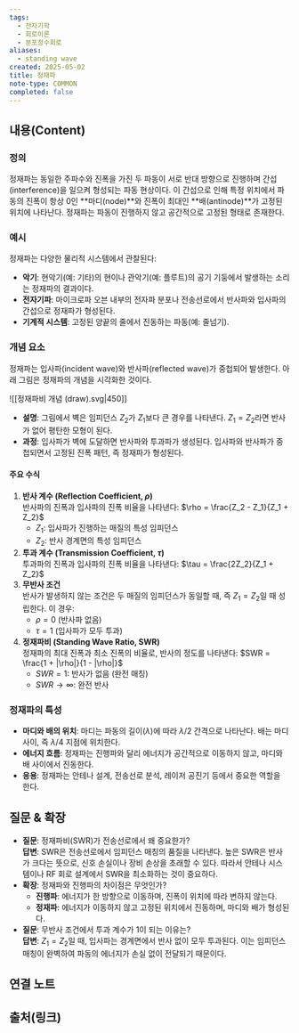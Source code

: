 ```yaml
---
tags:
  - 전자기학
  - 회로이론
  - 분포정수회로
aliases:
  - standing wave
created: 2025-05-02
title: 정재파
note-type: COMMON
completed: false
---
```


## 내용(Content)

### 정의

정재파는 동일한 주파수와 진폭을 가진 두 파동이 서로 반대 방향으로 진행하며 간섭(interference)을 일으켜 형성되는 파동 현상이다. 이 간섭으로 인해 특정 위치에서 파동의 진폭이 항상 0인 **마디(node)**와 진폭이 최대인 **배(antinode)**가 고정된 위치에 나타난다. 정재파는 파동이 진행하지 않고 공간적으로 고정된 형태로 존재한다.

### 예시

정재파는 다양한 물리적 시스템에서 관찰된다:

- **악기**: 현악기(예: 기타)의 현이나 관악기(예: 플루트)의 공기 기둥에서 발생하는 소리는 정재파의 결과이다.
- **전자기파**: 마이크로파 오븐 내부의 전자파 분포나 전송선로에서 반사파와 입사파의 간섭으로 정재파가 형성된다.
- **기계적 시스템**: 고정된 양끝의 줄에서 진동하는 파동(예: 줄넘기).

### 개념 요소

정재파는 입사파(incident wave)와 반사파(reflected wave)가 중첩되어 발생한다. 아래 그림은 정재파의 개념을 시각화한 것이다.

![[정재파비 개념 (draw).svg|450]]

- **설명**: 그림에서 벽은 임피던스 $Z_2$가 $Z_1$보다 큰 경우를 나타낸다. $Z_1 = Z_2$라면 반사가 없어 평탄한 모형이 된다.
- **과정**: 입사파가 벽에 도달하면 반사파와 투과파가 생성된다. 입사파와 반사파가 중첩되면서 고정된 진폭 패턴, 즉 정재파가 형성된다.
#### 주요 수식

1. **반사 계수 (Reflection Coefficient, $\rho$)**  
    반사파의 진폭과 입사파의 진폭 비율을 나타낸다: $\rho = \frac{Z_2 - Z_1}{Z_1 + Z_2}$
    - $Z_1$: 입사파가 진행하는 매질의 특성 임피던스
    - $Z_2$: 반사 경계면의 특성 임피던스
2. **투과 계수 (Transmission Coefficient, $\tau$)**  
    투과파의 진폭과 입사파의 진폭 비율을 나타낸다: $\tau = \frac{2Z_2}{Z_1 + Z_2}$
3. **무반사 조건**  
    반사가 발생하지 않는 조건은 두 매질의 임피던스가 동일할 때, 즉 $Z_1 = Z_2$일 때 성립한다. 이 경우:
    - $\rho = 0$ (반사파 없음)
    - $\tau = 1$ (입사파가 모두 투과)
4. **정재파비 (Standing Wave Ratio, SWR)**  
    정재파의 최대 진폭과 최소 진폭의 비율로, 반사의 정도를 나타낸다: $SWR = \frac{1 + |\rho|}{1 - |\rho|}$
    - $SWR = 1$: 반사가 없음 (완전 매칭)
    - $SWR \to \infty$: 완전 반사

### 정재파의 특성

- **마디와 배의 위치**: 마디는 파동의 길이($\lambda$)에 따라 $\lambda/2$ 간격으로 나타난다. 배는 마디 사이, 즉 $\lambda/4$ 지점에 위치한다.
- **에너지 흐름**: 정재파는 진행파와 달리 에너지가 공간적으로 이동하지 않고, 마디와 배 사이에서 진동한다.
- **응용**: 정재파는 안테나 설계, 전송선로 분석, 레이저 공진기 등에서 중요한 역할을 한다.

## 질문 & 확장

- **질문**: 정재파비(SWR)가 전송선로에서 왜 중요한가?  
    **답변**: SWR은 전송선로에서 임피던스 매칭의 품질을 나타낸다. 높은 SWR은 반사가 크다는 뜻으로, 신호 손실이나 장비 손상을 초래할 수 있다. 따라서 안테나 시스템이나 RF 회로 설계에서 SWR을 최소화하는 것이 중요하다.
- **확장**: 정재파와 진행파의 차이점은 무엇인가?
    - **진행파**: 에너지가 한 방향으로 이동하며, 진폭이 위치에 따라 변하지 않는다.
    - **정재파**: 에너지가 이동하지 않고 고정된 위치에서 진동하며, 마디와 배가 형성된다.
- **질문**: 무반사 조건에서 투과 계수가 1이 되는 이유는?  
    **답변**: $Z_1 = Z_2$일 때, 입사파는 경계면에서 반사 없이 모두 투과된다. 이는 임피던스 매칭이 완벽하여 파동의 에너지가 손실 없이 전달되기 때문이다.

## 연결 노트

## 출처(링크)

